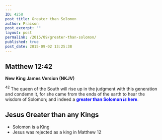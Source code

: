 ```yaml
---
---
ID: 4258
post_title: Greater than Solomon
author: Praison
post_excerpt: ""
layout: post
permalink: /2015/09/greater-than-solomon/
published: true
post_date: 2015-09-02 13:25:38
---
```

<h2><strong>Matthew 12:42</strong></h2>
<strong>New King James Version (NKJV)</strong>

<span id="en-NKJV-23532" class="text Matt-12-42"><sup class="versenum">42 </sup><span class="woj">The queen of the South will rise up in the judgment with this generation and condemn it, for she came from the ends of the earth to hear the wisdom of Solomon; and indeed a <span style="color: #0000ff;"><strong>greater than Solomon <i>is</i> here</strong></span>.</span></span>
<h2>Jesus Greater than any Kings</h2>
<ul>
	<li>Solomon is a King</li>
	<li>Jesus was rejected as a king in Matthew 12</li>
</ul>